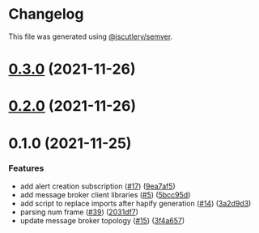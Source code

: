 # Changelog

This file was generated using [@jscutlery/semver](https://github.com/jscutlery/semver).

# [0.3.0](https://github.com/tractr/cali/compare/v0.2.0...v0.3.0) (2021-11-26)



# [0.2.0](https://github.com/tractr/cali/compare/v0.1.0...v0.2.0) (2021-11-26)



# 0.1.0 (2021-11-25)


### Features

* add alert creation subscription ([#17](https://github.com/tractr/cali/issues/17)) ([9ea7af5](https://github.com/tractr/cali/commit/9ea7af591baf7de794deb3aa4718f65a7a1587ba))
* add message broker client libraries ([#5](https://github.com/tractr/cali/issues/5)) ([5bcc95d](https://github.com/tractr/cali/commit/5bcc95dee1c0ef58f70479ed2512c1a9e33cd52a))
* add script to replace imports after hapify generation ([#14](https://github.com/tractr/cali/issues/14)) ([3a2d9d3](https://github.com/tractr/cali/commit/3a2d9d396e585b6784821ed0adf6f8fffc1578b5))
* parsing num frame ([#39](https://github.com/tractr/cali/issues/39)) ([2031df7](https://github.com/tractr/cali/commit/2031df77bd6e618d2174ce413aa2b6b5bdc472a7))
* update message broker topology ([#15](https://github.com/tractr/cali/issues/15)) ([3f4a657](https://github.com/tractr/cali/commit/3f4a657033cc51b17901f8677e4134b4b0821a48))
